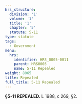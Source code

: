 ```yaml
---
hrs_structure:
  division: '1'
  volume: '1'
  title: '1'
  chapter: '5'
  statute: 5-11
type: statute
tags:
  - Government
menu:
  hrs:
    identifier: HRS_0005-0011
    parent: HRS0005
    name: 5-11 Repealed
weight: 8065
title: Repealed
full_title: 5-11 Repealed
---
```

**§5-11 REPEALED.** L 1988, c 269, §2.